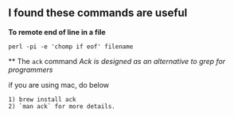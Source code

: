 ## I found these commands are useful 

**To remote end of line in a file**

`perl -pi -e 'chomp if eof' filename`

** The `ack` command
*Ack is designed as an alternative to grep for programmers*

 if you are using mac, do below
 
    1) brew install ack
    2) `man ack` for more details.

